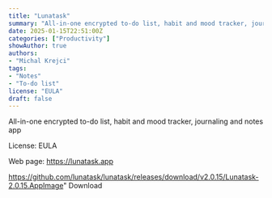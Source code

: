 ```yaml
---
title: "Lunatask"
summary: "All-in-one encrypted to-do list, habit and mood tracker, journaling and notes app"
date: 2025-01-15T22:51:00Z
categories: ["Productivity"]
showAuthor: true
authors:
- "Michal Krejci"
tags: 
- "Notes"
- "To-do list"
license: "EULA"
draft: false
---
```


All-in-one encrypted to-do list, habit and mood tracker, journaling and notes app

License: EULA

Web page: <https://lunatask.app>  

<https://github.com/lunatask/lunatask/releases/download/v2.0.15/Lunatask-2.0.15.AppImage>" 
Download

